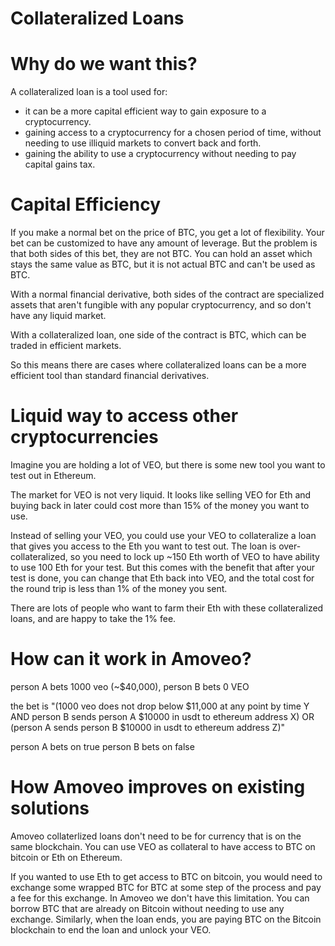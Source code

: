 Collateralized Loans
===============

Why do we want this?
==============

A collateralized loan is a tool used for:
* it can be a more capital efficient way to gain exposure to a cryptocurrency.
* gaining access to a cryptocurrency for a chosen period of time, without needing to use illiquid markets to convert back and forth.
* gaining the ability to use a cryptocurrency without needing to pay capital gains tax.

Capital Efficiency
===============
If you make a normal bet on the price of BTC, you get a lot of flexibility. Your bet can be customized to have any amount of leverage. But the problem is that both sides of this bet, they are not BTC. You can hold an asset which stays the same value as BTC, but it is not actual BTC and can't be used as BTC.

With a normal financial derivative, both sides of the contract are specialized assets that aren't fungible with any popular cryptocurrency, and so don't have any liquid market.

With a collateralized loan, one side of the contract is BTC, which can be traded in efficient markets.

So this means there are cases where collateralized loans can be a more efficient tool than standard financial derivatives.

Liquid way to access other cryptocurrencies
=================

Imagine you are holding a lot of VEO, but there is some new tool you want to test out in Ethereum.

The market for VEO is not very liquid. It looks like selling VEO for Eth and buying back in later could cost more than 15% of the money you want to use.

Instead of selling your VEO, you could use your VEO to collateralize a loan that gives you access to the Eth you want to test out. The loan is over-collateralized, so you need to lock up ~150 Eth worth of VEO to have ability to use 100 Eth for your test.
But this comes with the benefit that after your test is done, you can change that Eth back into VEO, and the total cost for the round trip is less than 1% of the money you sent.

There are lots of people who want to farm their Eth with these collateralized loans, and are happy to take the 1% fee.

How can it work in Amoveo?
==============

person A bets 1000 veo (~$40,000), person B bets 0 VEO

the bet is "(1000 veo does not drop below $11,000 at any point by time Y AND person B sends person A $10000 in usdt to ethereum address X) OR (person A sends person B $10000 in usdt to ethereum address Z)"

person A bets on true person B bets on false

How Amoveo improves on existing solutions
==============

Amoveo collaterlized loans don't need to be for currency that is on the same blockchain.
You can use VEO as collateral to have access to BTC on bitcoin or Eth on Ethereum.

If you wanted to use Eth to get access to BTC on bitcoin, you would need to exchange some wrapped BTC for BTC at some step of the process and pay a fee for this exchange. In Amoveo we don't have this limitation. You can borrow BTC that are already on Bitcoin without needing to use any exchange. Similarly, when the loan ends, you are paying BTC on the Bitcoin blockchain to end the loan and unlock your VEO.

